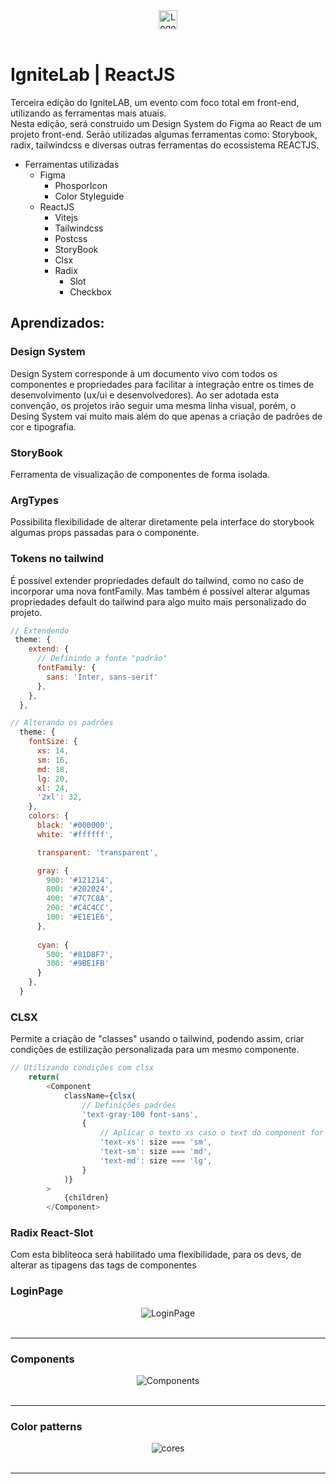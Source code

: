 <div align="center">
  <img with="30px" height="30px" alt="Logo IgniteLab" title="Ignite Lab | ReactJS" src="./public/react.svg">
</div>
<br>

# IgniteLab | ReactJS
Terceira edição do IgniteLAB, um evento com foco total em front-end, utilizando as ferramentas mais atuais.<br>
Nesta edição, será construido um Design System do Figma ao React de um projeto front-end. Serão utilizadas algumas ferramentas como: Storybook, radix, tailwindcss e diversas outras ferramentas do ecossistema REACTJS.
<br>

- Ferramentas utilizadas
  - Figma
    - PhosporIcon
    - Color Styleguide
  - ReactJS
    - Vitejs
    - Tailwindcss
    - Postcss
    - StoryBook
    - Clsx
    - Radix
      - Slot
      - Checkbox

## Aprendizados:

### Design System
Design System corresponde à um documento vivo com todos os componentes e propriedades para facilitar a integração entre os times de desenvolvimento (ux/ui e desenvolvedores). Ao ser adotada esta convenção, os projetos irão seguir uma mesma linha visual, porém, o Desing System vai muito mais além do que apenas a criação de padrões de cor e tipografia.

### StoryBook
Ferramenta de visualização de componentes de forma isolada. <br>

### ArgTypes
Possibilita flexibilidade de alterar diretamente pela interface do storybook algumas props passadas para o componente.

### Tokens no tailwind
É possível extender propriedades default do tailwind, como no caso de incorporar uma nova fontFamily. Mas também é possível alterar algumas propriedades default do tailwind para algo muito mais personalizado do projeto.

```js
// Extendendo
 theme: {
    extend: {
      // Definindo a fonte "padrão"
      fontFamily: {
        sans: 'Inter, sans-serif'
      },
    },
  },
```

```js
// Alterando os padrões
  theme: {
    fontSize: {
      xs: 14,
      sm: 16,
      md: 18,
      lg: 20,
      xl: 24,
      '2xl': 32,
    },
    colors: {
      black: '#000000',
      white: '#ffffff',

      transparent: 'transparent',

      gray: {
        900: '#121214',
        800: '#202024',
        400: '#7C7C8A',
        200: '#C4C4CC',
        100: '#E1E1E6',
      },
      
      cyan: {
        500: '#81D8F7',
        300: '#9BE1FB'
      }
    },
  }
```
### CLSX
Permite a criação de "classes" usando o tailwind, podendo assim, criar condições de estilização personalizada para um mesmo componente.
```js
// Utilizando condições com clsx
    return(
        <Component 
            className={clsx(
                // Definições padrões
                'text-gray-100 font-sans',
                {
                    // Aplicar o texto xs caso o text do component for definido com o sm
                    'text-xs': size === 'sm',
                    'text-sm': size === 'md',
                    'text-md': size === 'lg',
                }
            )}
        >
            {children}
        </Component>
```

### Radix React-Slot
Com esta bibliteoca será habilitado uma flexibilidade, para os devs, de alterar as tipagens das tags de componentes

### LoginPage
<div align="center">
  <img alt="LoginPage" title="LoginPage" src="./public/layout-figma.png">
</div>
<br>
<hr>

### Components
<div align="center">
  <img alt="Components" title="Components" src="./public/components-figma.png">
</div>
<br>
<hr>

### Color patterns
<div align="center">
  <img alt="cores" title="Colors" src="./public/colors-figma.png">
</div>
<br>
<hr>
